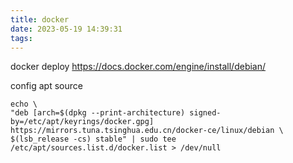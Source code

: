 ```yaml
---
title: docker
date: 2023-05-19 14:39:31
tags:
---
```


docker deploy
https://docs.docker.com/engine/install/debian/

config apt source

```
echo \
"deb [arch=$(dpkg --print-architecture) signed-by=/etc/apt/keyrings/docker.gpg] https://mirrors.tuna.tsinghua.edu.cn/docker-ce/linux/debian \
$(lsb_release -cs) stable" | sudo tee /etc/apt/sources.list.d/docker.list > /dev/null
```
